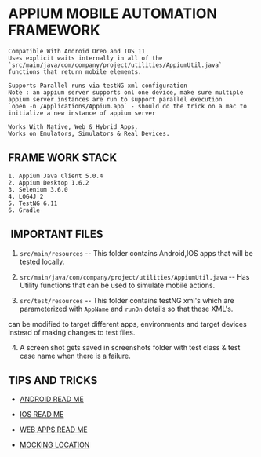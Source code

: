 # APPIUM MOBILE AUTOMATION FRAMEWORK

```
Compatible With Android Oreo and IOS 11
Uses explicit waits internally in all of the `src/main/java/com/company/project/utilities/AppiumUtil.java` functions that return mobile elements.  
  
Supports Parallel runs via testNG xml configuration  
Note : an appium server supports onl one device, make sure multiple appium server instances are run to support parallel execution
`open -n /Applications/Appium.app` - should do the trick on a mac to initialize a new instance of appium server

Works With Native, Web & Hybrid Apps.
Works on Emulators, Simulators & Real Devices.
```

##  FRAME WORK STACK 
```
1. Appium Java Client 5.0.4
2. Appium Desktop 1.6.2
3. Selenium 3.6.0
4. LOG4J 2  
5. TestNG 6.11
6. Gradle
```


##  IMPORTANT FILES  

1. `src/main/resources` -- This folder contains Android,IOS apps that will be tested locally.   
 
2. `src/main/java/com/company/project/utilities/AppiumUtil.java` -- Has Utility functions that can be used to simulate mobile actions.  

3. `src/test/resources` --  This folder contains testNG xml's which are parameterized with `AppName` and `runOn` details so that these XML's.

can be modified to target different apps, environments and target devices instead of making changes to test files.

4. A screen shot gets saved in screenshots folder with test class & test case name when there is a failure. 


## TIPS AND TRICKS

* [ ANDROID READ ME ](documents/README_ANDROID.md)

* [ IOS  READ ME ](documents/README_IOS.md)

* [ WEB APPS  READ ME ](documents/WebApps_ReadMe.md)

* [ MOCKING LOCATION ](documents/MockLocation.md)


